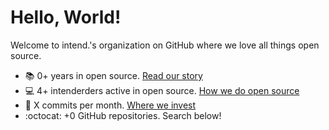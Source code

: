 # Hello, World!

Welcome to intend.'s organization on GitHub where we love all things open source.

- 📚 0+ years in open source. [Read our story](#)
- 💻 4+ intenderders active in open source. [How we do open source](#)
- 🏢 X commits per month. [Where we invest](#)
- :octocat: +0 GitHub repositories. Search below!
